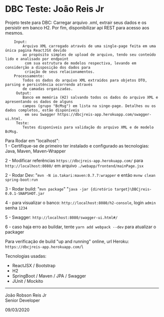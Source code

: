 # DBC Teste: João Reis Jr
Projeto teste para DBC: Carregar arquivo .xml, extrair seus dados e os persistir em banco H2. Por fim,
        disponibilizar api REST para acesso aos mesmos.
        
        Input:
            Arquivo XML carregado através de uma single-page feita em uma única pagina ReactJSX devido 
            ao propósito simples de upload de arquivo, tendo seu conteúdo lido e analisado por endpoint
             com sua estrutura de modelos respectiva, levando em considerção a disposição dos dados para
             criação de seus relacionamentos.
        Processamento:
            Todos os dados do arquivo XML extraídos para objetos DTO, parsing e persistência ocorrendo através 
            de camadas organizadas. 
         Output:
            Banco em memória (H2) salvando todos os dados do arquivo XML e apresentando os dados de alguns
            campos (grupo "BcMsg") em lista na singe-page. Detalhes ou os dados completos, estão disponíveis
             em seu Swagger https://dbcjreis-app.herokuapp.com/swagger-ui.html. 
         Teste:
            Testes disponíveis para validação do arquivo XML e de modelo BcMsg.
Para Rodar em "localhost":            
1 - Certifique-se de primeiro ter instalado e configurado as tecnologias:
    Java, Maven, Maven-Wrapper 

2 - Modificar referências `https://dbcjreis-app.herokuapp.com/` para `http://localhost:8080/` em arquivo 
    `./webapp/frontend/mainPage.jsx`

2 - Rodar Dev: "`mvn -N io.takari:maven:0.7.7:wrapper` e então `mvnw clean spring-boot:run`

3 - Rodar build: "`mvn package`" "`java -jar {diretório target}\DBCjreis-0.0.1-SNAPSHOT.jar`

4 - para visualizar o banco: `http://localhost:8080/h2-console`, login `admin` senha `1234` 

5 - Swagger: `http://localhost:8080/swagger-ui.html#/`

6 - caso haja erro ao buildar, tente `yarn add webpack --dev` para atualizar o packager

Para verificação de build "up and running" online, url Heroku: `https://dbcjreis-app.herokuapp.com/`\

Tecnologias usadas:
* ReactJSX / Bootstrap
* H2
* SpringBoot / Maven / JPA / Swagger
* JUnit / Mockito 
 
 -----------------
 João Robson Reis Jr\
 Senior Developer
 
 09/03/2020